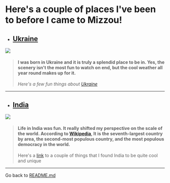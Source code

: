 # Here's a couple of places I've been to before I came to Mizzou!
* ## [Ukraine](https://en.wikipedia.org/wiki/Ukraine)
![](https://upload.wikimedia.org/wikipedia/commons/thumb/4/49/Flag_of_Ukraine.svg/510px-Flag_of_Ukraine.svg.png)
>#### I was born in Ukraine and it is truly a splendid place to be in. Yes, the scenery isn't the most fun to watch on end, but the cool weather all year round makes up for it. 
> *Here's a few fun things about [Ukraine](https://www.telegraph.co.uk/travel/destinations/europe/ukraine/articles/amazing-fact-you-probably-didnt-know-about-ukraine/)*
---

* ## [India](https://en.wikipedia.org/wiki/India)
![](https://upload.wikimedia.org/wikipedia/en/thumb/4/41/Flag_of_India.svg/250px-Flag_of_India.svg.png)
>#### Life in India was fun. It really shifted my perspective on the scale of the world. According to [Wikipedia](https://en.wikipedia.org/wiki/India), It is the seventh-largest country by area, the second-most populous country, and the most populous democracy in the world.
> Here's a [link](https://www.scoopwhoop.com/inothernews/interesting-india/) to a couple of things that I found India to be quite cool and unique
---
Go back to [README.md](https://github.com/andriyabbott/Final-Project-IT1000/blob/master/README.md)
  
